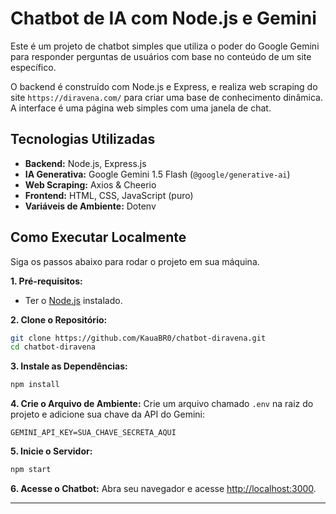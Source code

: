 # Chatbot de IA com Node.js e Gemini

Este é um projeto de chatbot simples que utiliza o poder do Google Gemini para responder perguntas de usuários com base no conteúdo de um site específico.

O backend é construído com Node.js e Express, e realiza web scraping do site `https://diravena.com/` para criar uma base de conhecimento dinâmica. A interface é uma página web simples com uma janela de chat.

## Tecnologias Utilizadas

  * **Backend:** Node.js, Express.js
  * **IA Generativa:** Google Gemini 1.5 Flash (`@google/generative-ai`)
  * **Web Scraping:** Axios & Cheerio
  * **Frontend:** HTML, CSS, JavaScript (puro)
  * **Variáveis de Ambiente:** Dotenv

## Como Executar Localmente

Siga os passos abaixo para rodar o projeto em sua máquina.

**1. Pré-requisitos:**

  * Ter o [Node.js](https://nodejs.org/en/) instalado.

**2. Clone o Repositório:**

```bash
git clone https://github.com/KauaBR0/chatbot-diravena.git
cd chatbot-diravena
```

**3. Instale as Dependências:**

```bash
npm install
```

**4. Crie o Arquivo de Ambiente:**
Crie um arquivo chamado `.env` na raiz do projeto e adicione sua chave da API do Gemini:

```
GEMINI_API_KEY=SUA_CHAVE_SECRETA_AQUI
```

**5. Inicie o Servidor:**

```bash
npm start
```

**6. Acesse o Chatbot:**
Abra seu navegador e acesse [http://localhost:3000](https://www.google.com/search?q=http://localhost:3000).

-----
